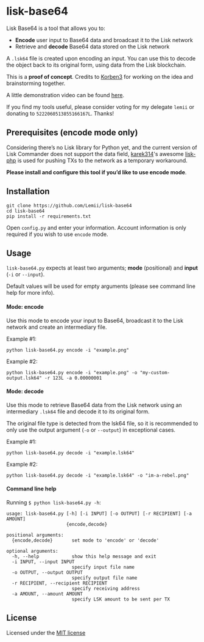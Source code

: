 # lisk-base64
Lisk Base64 is a tool that allows you to:

- **Encode** user input to Base64 data and broadcast it to the Lisk network
-  Retrieve and **decode**  Base64 data stored on the Lisk network

A `.lsk64` file is created upon encoding an input. You can use this to decode the object back to its original form, using data from the Lisk blockchain.

This is a **proof of concept**. Credits to [Korben3](https://github.com/Korben3) for working on the idea and brainstorming together.

A little demonstration video can be found [here](https://www.youtube.com/watch?v=jU8FIDXPkbA).

If you find my tools useful, please consider voting for my delegate `lemii` or donating to `5222060513855166167L`. Thanks!

## Prerequisites (encode mode only)
Considering there’s no Lisk library for Python yet, and the current version of Lisk Commander does not support the data field, [karek314](https://github.com/karek314/)'s awesome [lisk-php](https://github.com/karek314/lisk-php) is used for pushing TXs to the network as a temporary workaround.

**Please install and configure this tool if you’d like to use encode mode**.

## Installation
```
git clone https://github.com/Lemii/lisk-base64
cd lisk-base64
pip install -r requirements.txt
```
Open `config.py` and enter your information. Account information is only required if you wish to use `encode` mode.

## Usage

`lisk-base64.py` expects at least two arguments; **mode** (positional) and **input** (`-i` or `--input`).

Default values will be used for empty arguments (please see command line help for more info).

#### Mode: encode
Use this mode to encode your input to Base64, broadcast it to the Lisk network and create an intermediary file.


Example #1:

`python lisk-base64.py encode -i "example.png"`


Example #2: 

`python lisk-base64.py encode -i "example.png" -o "my-custom-output.lsk64" -r 123L -a 0.00000001`

#### Mode: decode
Use this mode to retrieve Base64 data from the Lisk network using an intermediary `.lsk64` file and decode it to its original form. 

The original file type is detected from the lsk64 file, so it is recommended to only use the output argument (`-o` or `--output`) in exceptional cases.

Example #1:

`python lisk-base64.py decode -i "example.lsk64"`

Example #2:

`python lisk-base64.py decode -i "example.lsk64" -o "im-a-rebel.png"`

#### Command line help
Running `$ python lisk-base64.py -h`:

```
usage: lisk-base64.py [-h] [-i INPUT] [-o OUTPUT] [-r RECIPIENT] [-a AMOUNT]
                      {encode,decode}

positional arguments:
  {encode,decode}       set mode to 'encode' or 'decode'

optional arguments:
  -h, --help            show this help message and exit
  -i INPUT, --input INPUT
                        specify input file name
  -o OUTPUT, --output OUTPUT
                        specify output file name
  -r RECIPIENT, --recipient RECIPIENT
                        specify receiving address
  -a AMOUNT, --amount AMOUNT
                        specify LSK amount to be sent per TX
```
## License
Licensed under the [MIT license](https://github.com/Lemii/lisk-base64/blob/master/LICENSE)
